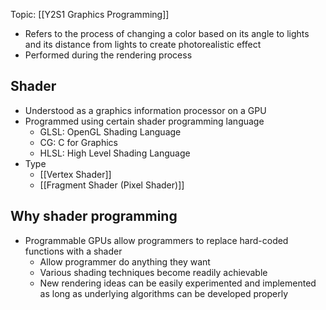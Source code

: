 Topic: [[Y2S1 Graphics Programming]]

- Refers to the process of changing a color based on its angle to lights and its distance from lights to create photorealistic effect
- Performed during the rendering process

## Shader
- Understood as a graphics information processor on a GPU
- Programmed using certain shader programming language
	- GLSL: OpenGL Shading Language
	- CG: C for Graphics
	- HLSL: High Level Shading Language
- Type
	- [[Vertex Shader]]
	- [[Fragment Shader (Pixel Shader)]]

## Why shader programming
- Programmable GPUs allow programmers to replace hard-coded functions with a shader
	- Allow programmer do anything they want
	- Various shading techniques become readily achievable
	- New rendering ideas can be easily experimented and implemented as long as underlying algorithms can be developed properly